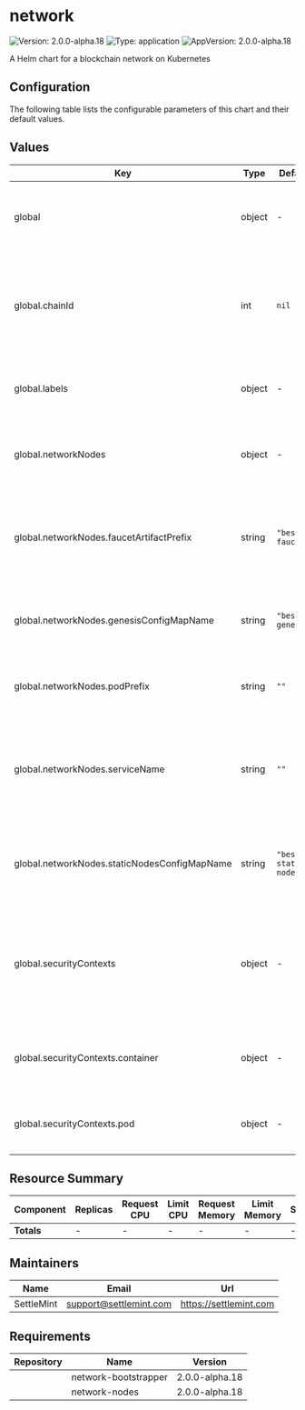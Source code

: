 # network

![Version: 2.0.0-alpha.18](https://img.shields.io/badge/Version-2.0.0--alpha.18-informational?style=flat-square) ![Type: application](https://img.shields.io/badge/Type-application-informational?style=flat-square) ![AppVersion: 2.0.0-alpha.18](https://img.shields.io/badge/AppVersion-2.0.0--alpha.18-informational?style=flat-square)

A Helm chart for a blockchain network on Kubernetes

## Configuration

The following table lists the configurable parameters of this chart and their default values.

## Values

| Key | Type | Default | Description |
|-----|------|---------|-------------|
|global|object|-|Global configuration shared across network subcharts|
|global.chainId|int|`nil`|Chain ID applied when subcharts omit explicit overrides. Inherited from parent atk chart.|
|global.labels|object|-|Common labels applied to all resources in the network|
|global.networkNodes|object|-|Defaults consumed by Besu network node workloads|
|global.networkNodes.faucetArtifactPrefix|string|`"besu-faucet"`|Prefix used for faucet-related ConfigMaps and Secrets containing funded accounts|
|global.networkNodes.genesisConfigMapName|string|`"besu-genesis"`|ConfigMap name storing the generated genesis.json artifact|
|global.networkNodes.podPrefix|string|`""`|StatefulSet prefix used for validator pod hostnames|
|global.networkNodes.serviceName|string|`""`|Kubernetes Service name fronting validator pods to align bootstrapper static-nodes output|
|global.networkNodes.staticNodesConfigMapName|string|`"besu-static-nodes"`|ConfigMap name storing static-nodes.json entries for node discovery|
|global.securityContexts|object|-|Shared pod- and container-level security contexts applied when subcharts omit explicit overrides|
|global.securityContexts.container|object|-|Container security context inherited by subcharts when set|
|global.securityContexts.pod|object|-|Pod security context inherited by subcharts when set|

## Resource Summary

| Component | Replicas | Request CPU | Limit CPU | Request Memory | Limit Memory | Storage |
|-----------|----------|-------------|-----------|----------------|--------------|---------|
| **Totals** | - | - | - | - | - | - |

## Maintainers

| Name | Email | Url |
| ---- | ------ | --- |
| SettleMint | <support@settlemint.com> | <https://settlemint.com> |

## Requirements

| Repository | Name | Version |
|------------|------|---------|
|  | network-bootstrapper | 2.0.0-alpha.18 |
|  | network-nodes | 2.0.0-alpha.18 |
